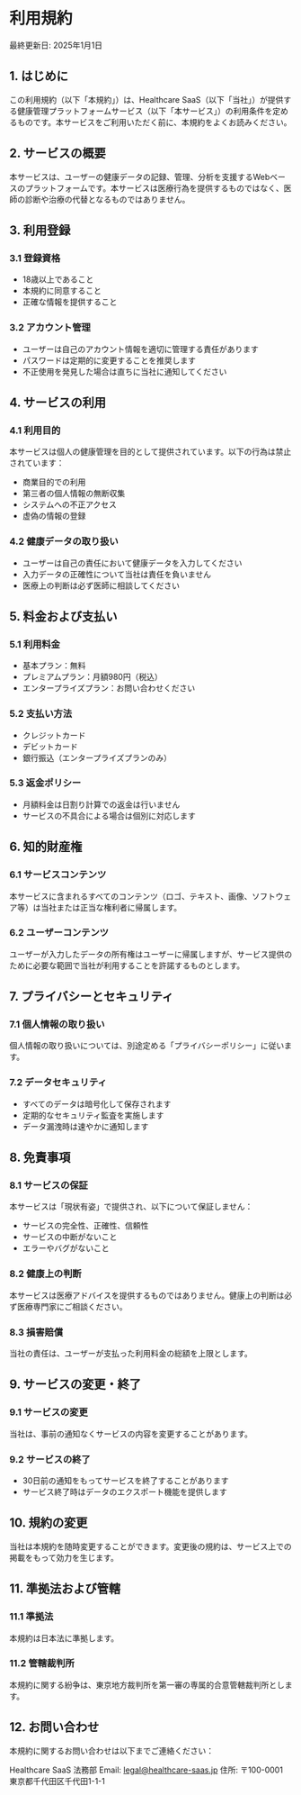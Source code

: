 # 利用規約

最終更新日: 2025年1月1日

## 1. はじめに

この利用規約（以下「本規約」）は、Healthcare SaaS（以下「当社」）が提供する健康管理プラットフォームサービス（以下「本サービス」）の利用条件を定めるものです。本サービスをご利用いただく前に、本規約をよくお読みください。

## 2. サービスの概要

本サービスは、ユーザーの健康データの記録、管理、分析を支援するWebベースのプラットフォームです。本サービスは医療行為を提供するものではなく、医師の診断や治療の代替となるものではありません。

## 3. 利用登録

### 3.1 登録資格
- 18歳以上であること
- 本規約に同意すること
- 正確な情報を提供すること

### 3.2 アカウント管理
- ユーザーは自己のアカウント情報を適切に管理する責任があります
- パスワードは定期的に変更することを推奨します
- 不正使用を発見した場合は直ちに当社に通知してください

## 4. サービスの利用

### 4.1 利用目的
本サービスは個人の健康管理を目的として提供されています。以下の行為は禁止されています：
- 商業目的での利用
- 第三者の個人情報の無断収集
- システムへの不正アクセス
- 虚偽の情報の登録

### 4.2 健康データの取り扱い
- ユーザーは自己の責任において健康データを入力してください
- 入力データの正確性について当社は責任を負いません
- 医療上の判断は必ず医師に相談してください

## 5. 料金および支払い

### 5.1 利用料金
- 基本プラン：無料
- プレミアムプラン：月額980円（税込）
- エンタープライズプラン：お問い合わせください

### 5.2 支払い方法
- クレジットカード
- デビットカード
- 銀行振込（エンタープライズプランのみ）

### 5.3 返金ポリシー
- 月額料金は日割り計算での返金は行いません
- サービスの不具合による場合は個別に対応します

## 6. 知的財産権

### 6.1 サービスコンテンツ
本サービスに含まれるすべてのコンテンツ（ロゴ、テキスト、画像、ソフトウェア等）は当社または正当な権利者に帰属します。

### 6.2 ユーザーコンテンツ
ユーザーが入力したデータの所有権はユーザーに帰属しますが、サービス提供のために必要な範囲で当社が利用することを許諾するものとします。

## 7. プライバシーとセキュリティ

### 7.1 個人情報の取り扱い
個人情報の取り扱いについては、別途定める「プライバシーポリシー」に従います。

### 7.2 データセキュリティ
- すべてのデータは暗号化して保存されます
- 定期的なセキュリティ監査を実施します
- データ漏洩時は速やかに通知します

## 8. 免責事項

### 8.1 サービスの保証
本サービスは「現状有姿」で提供され、以下について保証しません：
- サービスの完全性、正確性、信頼性
- サービスの中断がないこと
- エラーやバグがないこと

### 8.2 健康上の判断
本サービスは医療アドバイスを提供するものではありません。健康上の判断は必ず医療専門家にご相談ください。

### 8.3 損害賠償
当社の責任は、ユーザーが支払った利用料金の総額を上限とします。

## 9. サービスの変更・終了

### 9.1 サービスの変更
当社は、事前の通知なくサービスの内容を変更することがあります。

### 9.2 サービスの終了
- 30日前の通知をもってサービスを終了することがあります
- サービス終了時はデータのエクスポート機能を提供します

## 10. 規約の変更

当社は本規約を随時変更することができます。変更後の規約は、サービス上での掲載をもって効力を生じます。

## 11. 準拠法および管轄

### 11.1 準拠法
本規約は日本法に準拠します。

### 11.2 管轄裁判所
本規約に関する紛争は、東京地方裁判所を第一審の専属的合意管轄裁判所とします。

## 12. お問い合わせ

本規約に関するお問い合わせは以下までご連絡ください：

Healthcare SaaS 法務部
Email: legal@healthcare-saas.jp
住所: 〒100-0001 東京都千代田区千代田1-1-1
